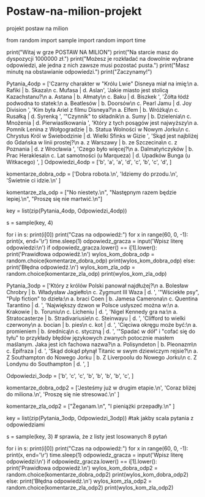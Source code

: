 # Postaw-na-milion-projekt
projekt postaw na milion

from random import sample
import random
import time

print("Witaj w grze POSTAW NA MILION")
print("Na starcie masz do dyspozycji 1000000 zł.")
print("Możesz je rozkładać na dowolnie wybrane odpowiedzi, ale jedna z nich zawsze musi pozostać pusta.")
print("Masz minutę na obstawianie odpowiedzi.")
print("Zaczynamy!")

Pytania_4odp = ['Czarny charakter w "Królu Lwie" Disneya miał na imię:\n a. Rafiki    |     b. Skaza\n c. Mufasa    |     d. Aslan',
             'Jakie miasto jest stolicą Kazachstanu?\n a. Astana     |     b. Ałmaty\n c. Baku     |     d. Biszkek ',
             'Żółta łódź podwodna to statek:\n a. Beatlesów     |     b. Doorsów\n c. Pearl Jamu    |     d. Joy Division ',
             'Kim była Ariel z filmu Disneya?\n a. Elfem     |     b. Wróżką\n c. Rusałką     |     d. Syrenką ',
             '"Czynnik" to składnik\n a. Sumy     |     b. Dzielenia\n c. Mnożenia     |     d. Pierwiastkowania ',
             'Który z tych posągów jest najwyższy\n a. Pomnik Lenina z Wołgogradzie     |     b. Statua Wolności w Nowym Jorku\n c. Chrystus Król w Świebodzinie     |     d. Wielki Sfinks w Gizie ',
             'Skąd jest najbliżej do Gdańska w linii prostej?\n a. z Warszawy     |     b. ze Szczecina\n c. z Poznania     |     d. z Wrocławia ',
             'Czego było więcej?\n a. Dalmatyńczyków     |     b. Prac Heraklesa\n c. Lat samotności (u Marqueza)     |     d. Upadków Bunga (u Witkacego) ',
             ]
Odpowiedzi_4odp = ['b',
           'a',
           'a',
           'd',
           'c',
           'b',
           'c',
           'd',
           ]


komentarze_dobra_odp = ['Dobra robota.\n',
           'Idziemy do przodu.\n',
           'Świetnie ci idzie.\n'
           ]

komentarze_zla_odp = ["No niestety.\n",
            "Następnym razem będzie lepiej.\n",
            "Proszę się nie martwić.\n"]

key = list(zip(Pytania_4odp, Odpowiedzi_4odp)) 

s = sample(key, 4) 

for i in s:
    print(i[0])
    print("Czas na odpowiedź:")
    for x in range(60, 0, -1):
        print(x, end='\r')
        time.sleep(1)
    odpowiedz_gracza = input('Wpisz literę odpowiedzi:\n')
    if odpowiedz_gracza.lower() == i[1].lower():
        print('Prawidłowa odpowiedź.\n')
        wylos_kom_dobra_odp = random.choice(komentarze_dobra_odp)
        print(wylos_kom_dobra_odp)
    else:
        print('Błędna odpowiedź.\n')
        wylos_kom_zla_odp = random.choice(komentarze_zla_odp)
        print(wylos_kom_zla_odp)
        
Pytania_3odp = ['Który z królów Polski panował najdłużej?\n a. Bolesław Chrobry    |     b. Władysław Jagiełło\n c. Zygmunt III Waza     |     d. ',
             '"Wściekłe psy", "Pulp fiction" to dzieła:\n a. braci Coen     |     b. Jamesa Camerona\n c. Quentina Tarantino     |     d. ',
             'Największy dzwon w Polsce usłyszeć można w:\n a. Krakowie     |     b. Toruniu\n c. Licheniu     |     d. ',
             'Nigel Kennedy gra na:\n a. Stratocasterze     |     b. Stradivariusie\n c. Steinwayu     |     d. ',
             'Clifford to wielki czerwony\n a. bocian     |     b. pies\n c. kot     |     d. ',
             'Cięciwa okręgu może być:\n a. promieniem     |     b. średnicą\n c. styczną     |     d. ',
             '"Spadać w dół" i "cofać się do tyłu" to przykłady błędów językowych zwanych potocznie masłem maślanym. Jaka jest ich fachowa nazwa?\n a. Polisyndeton     |     b. Pleonazm\n c. Epifraza     |     d. ',
             'Skąd dokąd płynął Titanic w swym dziewiczym rejsie?\n a. Z Southampton do Nowego Jorku     |     b. Z Liverpoolu do Nowego Jorku\n c. Z Londynu do Southampton     |     d. ',
             ]

Odpowiedzi_3odp = ['b',
           'c',
           'c',
           'b',
           'b',
           'b',
           'b',
           'c',
           ]


komentarze_dobra_odp2 = ['Jesteśmy już w drugim etapie.\n',
           'Coraz bliżej do miliona.\n',
           'Proszę się nie stresować.\n'
           ]

komentarze_zla_odp2 = ["Żeganam.\n",
            "I pieniążki przepadły.\n"
            ]


key = list(zip(Pytania_3odp, Odpowiedzi_3odp)) #tak jakby scala pytania z odpowiedziami

s = sample(key, 3) # sprawia, że z listy jest losowanych 8 pytań

for i in s:
    print(i[0])
    print("Czas na odpowiedź:")
    for x in range(60, 0, -1):
        print(x, end='\r')
        time.sleep(1)
    odpowiedz_gracza = input('Wpisz literę odpowiedzi:\n')
    if odpowiedz_gracza.lower() == i[1].lower():
        print('Prawidłowa odpowiedź.\n')
        wylos_kom_dobra_odp2 = random.choice(komentarze_dobra_odp2)
        print(wylos_kom_dobra_odp2)
    else:
        print('Błędna odpowiedź.\n')
        wylos_kom_zla_odp2 = random.choice(komentarze_zla_odp2)
        print(wylos_kom_zla_odp2)
